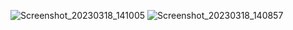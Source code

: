 ![Screenshot_20230318_141005](https://user-images.githubusercontent.com/107117774/226095101-2d868609-5242-4aed-ba8c-c4ff0f08d748.jpg)
![Screenshot_20230318_140857](https://user-images.githubusercontent.com/107117774/226095103-fed1fc3f-6a43-4182-a081-012920ad5247.jpg)
